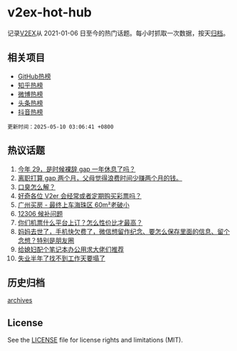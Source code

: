 # v2ex-hot-hub

 记录[V2EX](https://www.v2ex.com/)从 2021-01-06 日至今的热门话题。每小时抓取一次数据，按天[归档](archives)。
 
 ## 相关项目

- [GitHub热榜](https://github.com/it985/github-hot-hub)
- [知乎热榜](https://github.com/it985/zhihu-hot-hub)
- [微博热榜](https://github.com/it985/weibo-hot-hub)
- [头条热榜](https://github.com/it985/toutiao-hot-hub)
- [抖音热榜](https://github.com/it985/douyin-hot-hub)


 `更新时间：2025-05-10 03:06:41 +0800`

## 热议话题

1. [今年 29，是时候裸辞 gap 一年休息了吗？](https://www.v2ex.com/t/1130616)
1. [离职打算 gap 两个月，父母觉得浪费时间少赚两个月的钱。](https://www.v2ex.com/t/1130723)
1. [口臭怎么解？](https://www.v2ex.com/t/1130654)
1. [好奇各位 V2er 会经常或者定期购买彩票吗？](https://www.v2ex.com/t/1130617)
1. [广州买房 - 最终上车海珠区 60m²老破小](https://www.v2ex.com/t/1130694)
1. [12306 候补问题](https://www.v2ex.com/t/1130592)
1. [你们机票什么平台上订？怎么性价比才最高？](https://www.v2ex.com/t/1130574)
1. [妈妈去世了，手机快欠费了，微信想留作纪念、要怎么保存里面的信息、留个念想？特别是朋友圈](https://www.v2ex.com/t/1130610)
1. [给媳妇配个笔记本办公用求大佬们推荐](https://www.v2ex.com/t/1130614)
1. [失业半年了找不到工作天要塌了](https://www.v2ex.com/t/1130681)

## 历史归档

[archives](archives)

## License

See the [LICENSE](LICENSE) file for license rights and limitations (MIT).
